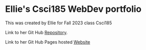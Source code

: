 # Ellie's Csci185 WebDev portfolio

This was created by Ellie for Fall 2023 class Csci185

Link to her Git Hub [Repository][Github-repo].

Link to her Git Hub Pages hosted [Website][Github-pages]



[Github-repo]: https://github.com/KailaBtw/csci185-coursework/
[Github-pages]: https://kailabtw.github.io/csci185-coursework/
